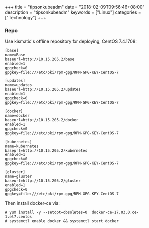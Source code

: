 +++
title = "tipsonkubeadm"
date = "2018-02-09T09:56:46+08:00"
description = "tipsonkubeadm"
keywords = ["Linux"]
categories = ["Technology"]
+++
### Repo
Use kismatic's offline repository for deploying, CentOS 7.4.1708:    

```
[base]
name=Base
baseurl=http://10.15.205.2/base
enabled=1
gpgcheck=0
gpgkey=file:///etc/pki/rpm-gpg/RPM-GPG-KEY-CentOS-7

[updates]
name=updates
baseurl=http://10.15.205.2/updates
enabled=1
gpgcheck=0
gpgkey=file:///etc/pki/rpm-gpg/RPM-GPG-KEY-CentOS-7

[docker]
name=docker
baseurl=http://10.15.205.2/docker
enabled=1
gpgcheck=0
gpgkey=file:///etc/pki/rpm-gpg/RPM-GPG-KEY-CentOS-7

[kubernetes]
name=kubernetes
baseurl=http://10.15.205.2/kubernetes
enabled=1
gpgcheck=0
gpgkey=file:///etc/pki/rpm-gpg/RPM-GPG-KEY-CentOS-7

[gluster]
name=gluster
baseurl=http://10.15.205.2/gluster
enabled=1
gpgcheck=0
gpgkey=file:///etc/pki/rpm-gpg/RPM-GPG-KEY-CentOS-7
```
Then install docker-ce via:    

```
# yum install -y --setopt=obsoletes=0  docker-ce-17.03.0.ce-1.el7.centos
# systemctl enable docker && systemctl start docker
```



